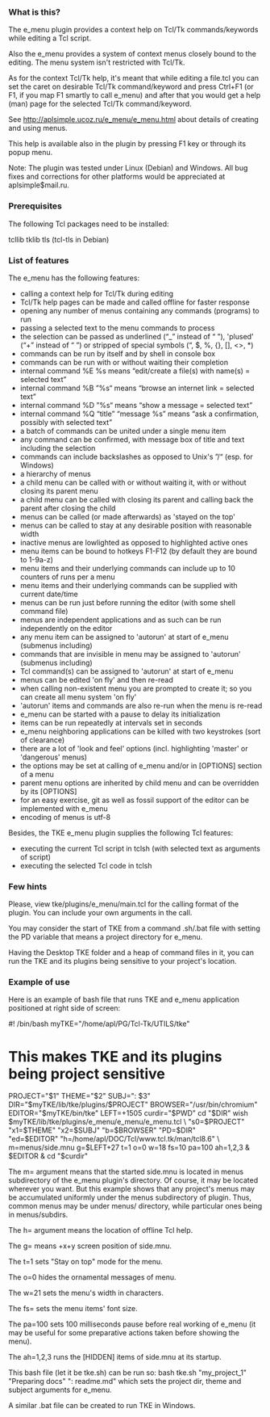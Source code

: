 

### What is this?

The e_menu plugin provides a context help on Tcl/Tk commands/keywords while editing a Tcl script.

Also the e_menu provides a system of context menus closely bound to the editing. The menu system isn't restricted with Tcl/Tk.

As for the context Tcl/Tk help, it's meant that while editing a file.tcl you can set the caret on desirable Tcl/Tk command/keyword and press Ctrl+F1 (or F1, if you map F1 smartly to call e_menu) and after that you would get a help (man) page for the selected Tcl/Tk command/keyword.

See
  http://aplsimple.ucoz.ru/e_menu/e_menu.html
about details of creating and using menus.

This help is available also in the plugin by pressing F1 key or through its popup menu.

Note:
The plugin was tested under Linux (Debian) and Windows. All bug fixes and corrections for other platforms would be appreciated at aplsimple$mail.ru.


### Prerequisites

The following Tcl packages need to be installed:

tcllib
tklib
tls (tcl-tls in Debian)


### List of features

The e_menu has the following features:

 - calling a context help for Tcl/Tk during editing
 - Tcl/Tk help pages can be made and called offline for faster response
 - opening any number of menus containing any commands (programs) to run
 - passing a selected text to the menu commands to process
 - the selection can be passed as underlined (“_” instead of “ ”), 'plused' (“+” instead of “ ”) or stripped of special symbols (“, $, %, {}, [], <>, *)
 - commands can be run by itself and by shell in console box
 - commands can be run with or without waiting their completion
 - internal command %E %s means “edit/create a file(s) with name(s) = selected text”
 - internal command %B ”%s“ means “browse an internet link = selected text”
 - internal command %D ”%s“ means “show a message = selected text”
 - internal command %Q “title” “message %s” means “ask a confirmation, possibly with selected text”
 - a batch of commands can be united under a single menu item
 - any command can be confirmed, with message box of title and text including the selection
 - commands can include backslashes as opposed to Unix's ”/“ (esp. for Windows)
 - a hierarchy of menus
 - a child menu can be called with or without waiting it, with or without closing its parent menu
 - a child menu can be called with closing its parent and calling back the parent after closing the child
 - menus can be called (or made afterwards) as 'stayed on the top'
 - menus can be called to stay at any desirable position with reasonable width
 - inactive menus are lowlighted as opposed to highlighted active ones
 - menu items can be bound to hotkeys F1-F12 (by default they are bound to 1-9a-z)
 - menu items and their underlying commands can include up to 10 counters of runs per a menu
 - menu items and their underlying commands can be supplied with current date/time
 - menus can be run just before running the editor (with some shell command file)
 - menus are independent applications and as such can be run independently on the editor
 - any menu item can be assigned to 'autorun' at start of e_menu (submenus including)
 - commands that are invisible in menu may be assigned to 'autorun' (submenus including)
 - Tcl command(s) can be assigned to 'autorun' at start of e_menu
 - menus can be edited 'on fly' and then re-read
 - when calling non-existent menu you are prompted to create it; so you can create all menu system 'on fly'
 - 'autorun' items and commands are also re-run when the menu is re-read
 - e_menu can be started with a pause to delay its initialization
 - items can be run repeatedly at intervals set in seconds
 - e_menu neighboring applications can be killed with two keystrokes (sort of clearance)
 - there are a lot of 'look and feel' options (incl. highlighting 'master' or 'dangerous' menus)
 - the options may be set at calling of e_menu and/or in [OPTIONS] section of a menu
 - parent menu options are inherited by child menu and can be overridden by its [OPTIONS]
 - for an easy exercise, git as well as fossil support of the editor can be implemented with e_menu
 - encoding of menus is utf-8

Besides, the TKE e_menu plugin supplies the following Tcl features:
 - executing the current Tcl script in tclsh (with selected text as arguments of script)
 - executing the selected Tcl code in tclsh


### Few hints

Please, view tke/plugins/e_menu/main.tcl for the calling format of the plugin. You can include your own arguments in the call.

You may consider the start of TKE from a command .sh/.bat file with setting the PD variable that means a project directory for e_menu.

Having the Desktop TKE folder and a heap of command files in it, you can run the TKE and its plugins being sensitive to your project's location.


### Example of use

Here is an example of bash file that runs TKE and e_menu application positioned at right side of screen:

  #! /bin/bash
  myTKE="/home/apl/PG/Tcl-Tk/UTILS/tke"
  # This makes TKE and its plugins being project sensitive
  PROJECT="$1"
  THEME="$2"
  SUBJ=": $3"
  DIR="$myTKE/lib/tke/plugins/$PROJECT"
  BROWSER="/usr/bin/chromium"
  EDITOR="$myTKE/bin/tke"
  LEFT=+1505
  curdir="$PWD"
  cd "$DIR"
  wish $myTKE/lib/tke/plugins/e_menu/e_menu/e_menu.tcl \
    "s0=$PROJECT" "x1=$THEME" "x2=$SUBJ" "b=$BROWSER" "PD=$DIR" \
    "ed=$EDITOR" "h=/home/apl/DOC/Tcl/www.tcl.tk/man/tcl8.6" \
    m=menus/side.mnu g=$LEFT+27 t=1 o=0 w=18 fs=10 pa=100 ah=1,2,3  &
  $EDITOR &
  cd "$curdir"

The m= argument means that the started side.mnu is located in menus subdirectory of the e_menu plugin's directory. Of course, it may be located wherever you want. But this example shows that any project's menus may be accumulated uniformly under the menus subdirectory of plugin. Thus, common menus may be under menus/ directory, while particular ones being in menus/subdirs.

The h= argument means the location of offline Tcl help.

The g= means +x+y screen position of side.mnu.

The t=1 sets "Stay on top" mode for the menu.

The o=0 hides the ornamental messages of menu.

The w=21 sets the menu's width in characters.

The fs= sets the menu items' font size.

The pa=100 sets 100 milliseconds pause before real working of e_menu (it may be useful for some preparative actions taken before showing the menu).

The ah=1,2,3 runs the [HIDDEN] items of side.mnu at its startup.

This bash file (let it be tke.sh) can be run so:
  bash tke.sh "my_project_1" "Preparing docs" ": readme.md"
which sets the project dir, theme and subject arguments for e_menu.

A similar .bat file can be created to run TKE in Windows.

